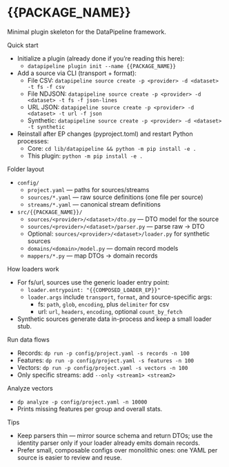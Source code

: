 # {{PACKAGE_NAME}}

Minimal plugin skeleton for the DataPipeline framework.

Quick start
- Initialize a plugin (already done if you’re reading this here):
  - `datapipeline plugin init --name {{PACKAGE_NAME}}`
- Add a source via CLI (transport + format):
  - File CSV: `datapipeline source create -p <provider> -d <dataset> -t fs -f csv`
  - File NDJSON: `datapipeline source create -p <provider> -d <dataset> -t fs -f json-lines`
  - URL JSON: `datapipeline source create -p <provider> -d <dataset> -t url -f json`
  - Synthetic: `datapipeline source create -p <provider> -d <dataset> -t synthetic`
- Reinstall after EP changes (pyproject.toml) and restart Python processes:
  - Core: `cd lib/datapipeline && python -m pip install -e .`
  - This plugin: `python -m pip install -e .`

Folder layout
- `config/`
  - `project.yaml` — paths for sources/streams
  - `sources/*.yaml` — raw source definitions (one file per source)
  - `streams/*.yaml` — canonical stream definitions
- `src/{{PACKAGE_NAME}}/`
  - `sources/<provider>/<dataset>/dto.py` — DTO model for the source
  - `sources/<provider>/<dataset>/parser.py` — parse raw → DTO
  - Optional: `sources/<provider>/<dataset>/loader.py` for synthetic sources
  - `domains/<domain>/model.py` — domain record models
  - `mappers/*.py` — map DTOs → domain records

How loaders work
- For fs/url, sources use the generic loader entry point:
  - `loader.entrypoint: "{{COMPOSED_LOADER_EP}}"`
  - `loader.args` include `transport`, `format`, and source-specific args:
    - fs: `path`, `glob`, `encoding`, plus `delimiter` for csv
    - url: `url`, `headers`, `encoding`, optional `count_by_fetch`
- Synthetic sources generate data in-process and keep a small loader stub.

Run data flows
- Records: `dp run -p config/project.yaml -s records -n 100`
- Features: `dp run -p config/project.yaml -s features -n 100`
- Vectors: `dp run -p config/project.yaml -s vectors -n 100`
- Only specific streams: add `--only <stream1> <stream2>`

Analyze vectors
- `dp analyze -p config/project.yaml -n 10000`
- Prints missing features per group and overall stats.

Tips
- Keep parsers thin — mirror source schema and return DTOs; use the identity parser only if your loader already emits domain records.
- Prefer small, composable configs over monolithic ones: one YAML per source is easier to review and reuse.
